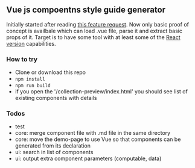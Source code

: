 ## Vue js compoentns style guide generator

Initially started after reading [this feature request](https://github.com/vuejs/vue-requests/issues/17).
Now only basic proof of concept is availbale which can load .vue file, parse it and extract basic props of it.
Target is to have some tool with at least some of the [React version](https://github.com/styleguidist/react-styleguidist) capabilities.

### How to try

 - Clone or download this repo
 - ```npm install```
 - ```npm run build``` 
 - if you open the  '/collection-preview/index.html' you should see list of existing components with details
        
         
### Todos

- test
 - core: merge component file with .md file in the same directory
 - core: move the demo-page to use Vue so that components can be generated from its declaration
 - ui: search in list of components
 - ui: output extra component parameters (computable, data)

